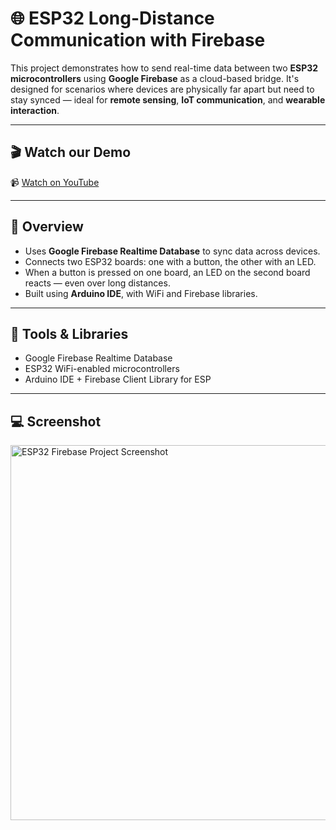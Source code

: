 # 🌐 ESP32 Long-Distance Communication with Firebase

This project demonstrates how to send real-time data between two **ESP32 microcontrollers** using **Google Firebase** as a cloud-based bridge. It's designed for scenarios where devices are physically far apart but need to stay synced — ideal for **remote sensing**, **IoT communication**, and **wearable interaction**.

---

## 🎬 Watch our Demo

📹 [Watch on YouTube](https://www.youtube.com/watch?v=Xx5cEIbBvZY)

---

## 🎯 Overview

- Uses **Google Firebase Realtime Database** to sync data across devices.
- Connects two ESP32 boards: one with a button, the other with an LED.
- When a button is pressed on one board, an LED on the second board reacts — even over long distances.
- Built using **Arduino IDE**, with WiFi and Firebase libraries.

---

## 🧰 Tools & Libraries

- Google Firebase Realtime Database  
- ESP32 WiFi-enabled microcontrollers  
- Arduino IDE + Firebase Client Library for ESP  

---

## 💻 Screenshot

<img src="Image.jpg" alt="ESP32 Firebase Project Screenshot" width="600"/>
